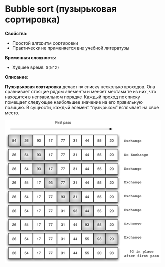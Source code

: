 # Bubble sort (пузырьковая сортировка)

**Свойства:**
- Простой алгоритм сортировки
- Практически не применяется вне учебной литературы
  
**Временная сложность:**
- Худшее время: `O(N^2)`
  
**Описание:**

**Пузырьковая сортировка** делает по списку несколько проходов. Она сравнивает стоящие рядом элементы и меняет местами те из них, что находятся в неправильном порядке. Каждый проход по списку помещает следующее наибольшее значение на его правильную позицию. В сущности, каждый элемент “пузырьком” всплывает на своё место.

![](../../../assets/img/bubblepass.png)